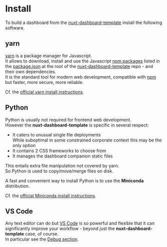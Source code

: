 # Install

To build a dashboard from the [nuxt-dashboard-template](https://github.com/oscar6echo/nuxt-dashboard-template) install the following software. 

## yarn

[yarn](https://yarnpkg.com/en/) is a package manager for Javascript.  
It allows to download, install and use the Javascript [npm packages](https://www.npmjs.com/) listed in the [package.json](https://github.com/oscar6echo/nuxt-dashboard-template/blob/master/package.json) at the root of the [nuxt-dashboard-template](TBD) repo - and their own dependencies.  
It is the standard tool for modern web development, compatible with [npm](https://www.npmjs.com/package/npm) but faster, more secure, more reliable.

Cf. the [official yarn install instructions](https://yarnpkg.com/en/docs/install#mac-stable).

## Python

Python is usually not required for frontend web development.  
However the **nuxt-dashboard-template** is specific in several respect:

- It caters to unusual single file deployments  
    While suboptimal in some constrained corporate context this may be the only option
- It contains 2 CSS frameworks to choose from
- It manages the dashboard companion static files

This entails extra file manipulation not covered by yarn.  
So Python is used to copy/move/merge files on disk.

A fast and convenient way to install Python is to use the **Miniconda** distribution.

Cf. the [official Miniconda install instructions](https://docs.conda.io/en/latest/miniconda.html).

## VS Code

Any text editor can do but [VS Code]((https://code.visualstudio.com/)) is so powerful and flexible that it can significantly improve your workflow - beyond just the **nuxt-dashboard-template** case, of course.  
In particular see the [Debug section](../workflow/debug).  

